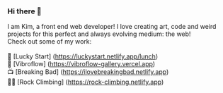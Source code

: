 ### Hi there 👋 
I am Kim, a front end web developer! I love creating art, code and weird projects for this perfect and always evolving medium: the web! <br>
Check out some of my work:<br>
 <br>
🍚 [Lucky Start] (https://luckystart.netlify.app/lunch) <br>
🔋 [Vibroflow] (https://vibroflow-gallery.vercel.app) <br>
📺 [Breaking Bad] (https://ilovebreakingbad.netlify.app) <br>
🧗‍♀️ [Rock Climbing] (https://rock-climbing.netlify.app) <br>
